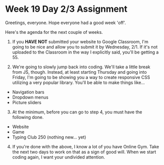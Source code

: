 # Week 19 Day 2/3 Assignment

Greetings, everyone.  Hope everyone had a good week 'off'.

Here's the agenda for the next couple of weeks.

1. If you <b>HAVE NOT</b> submitted your website to Google Classroom, I'm going to be nice and allow you to submit it by Wednesday, 2/1.  If it's not uploaded to the Classroom in the way I explicitly said, you'll be getting a 55.

2. We're going to slowly jump back into coding.  We'll take a little break from JS, though.  Instead, at least starting Thursday and going into Friday, I'm going to be showing you a way to create responsive CSS utilizing a very popular library.  You'll be able to make things like... 

- Navigation bars
- Dropdown menus
- Picture sliders

3. At the minimum, before you can go to step 4, you must have the following done.

- Website
- Game
- Typing Club 250 (nothing new... yet)

4. If you're done with the above, I know a lot of you have Online Gym.  Take the next two days to work on that as a sign of good will.  When we start coding again, I want your undivided attention. 